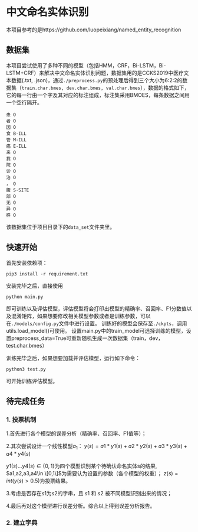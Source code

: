 # 中文命名实体识别



本项目参考的是https://github.com/luopeixiang/named_entity_recognition

## 数据集

本项目尝试使用了多种不同的模型（包括HMM，CRF，Bi-LSTM，Bi-LSTM+CRF）来解决中文命名实体识别问题，数据集用的是CCKS2019中医疗文本数据(.txt, .json)，通过`./preprocess.py`的预处理后得到三个大小为6:2:2的数据集（`train.char.bmes, dev.char.bmes, val.char.bmes`），数据的格式如下，它的每一行由一个字及其对应的标注组成，标注集采用BMOES，每条数据之间用一个空行隔开。

```
患 O
者 O
因 O
食 B-ILL
管 M-ILL
癌 E-ILL
来 O
我 O
院 O
诊 O
治 O
， O
腹 S-SITE
部 O
无 O
异 O
样 O
```

该数据集位于项目目录下的`data_set`文件夹里。

## 快速开始

首先安装依赖项：
```
pip3 install -r requirement.txt
```
安装完毕之后，直接使用
```
python main.py
```
即可训练以及评估模型，评估模型将会打印出模型的精确率、召回率、F1分数值以及混淆矩阵，如果想要修改相关模型参数或者是训练参数，可以在`./models/config.py`文件中进行设置。
训练好的模型会保存至`./ckpts`，调用utils.load_model()可使用。
设置main.py中的train_model可选择训练的模型，设置preprocess_data=True可重新随机生成一次数据集（train，dev，test.char.bmes）

训练完毕之后，如果想要加载并评估模型，运行如下命令：

```shell
python3 test.py
```


可开始训练评估模型。


## 待完成任务
### 1. 投票机制
1.首先进行各个模型的误差分析（精确率、召回率、F1值等）；

2.其次尝试设计一个线性模型$a_1$：
$y(s) = a1*y1(s) + a2*y2(s) + a3*y3(s) + a4*y4(s)$

$y1(s)...y4(s)\in \{0,1\}$为四个模型识别某个待确认命名实体s的结果,
$a1,a2,a3,a4\in \[0,1\]$为需要认为设置的参数（各个模型的权重）；
$z(s) = int(y(s) > 0.5)$为投票结果。

3.考虑是否存在$s1$为$s2$的字串，且 $s1$ 和 $s2$ 被不同模型识别出来的情况；

4.最后再对这个模型进行误差分析。综合以上得到误差分析报告。

### 2. 建立字典















